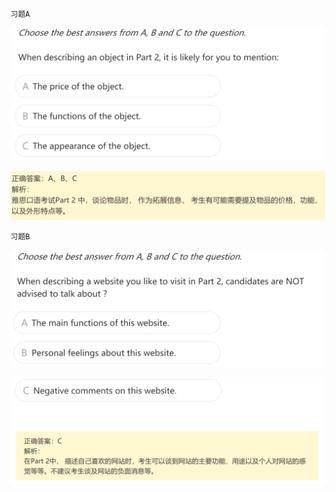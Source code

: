 `习题A`

![image-20240623200017659](assets/5.口语L4-Part-2-Talking-about-Objects/image-20240623200017659.png)

![image-20240623200026012](assets/5.口语L4-Part-2-Talking-about-Objects/image-20240623200026012.png)

`习题B`

![image-20240623200047653](assets/5.口语L4-Part-2-Talking-about-Objects/image-20240623200047653.png)

![image-20240623200056420](assets/5.口语L4-Part-2-Talking-about-Objects/image-20240623200056420.png)